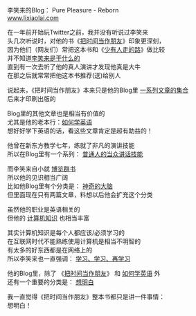 李笑来的Blog： Pure Pleasure - Reborn  
<a href="http://www.lixiaolai.com">www.lixiaolai.com</a>  

在一年前开始玩Twitter之前，我并没有听说过李笑来  
头几次听说时，对他的书《<a href="http://book.douban.com/subject/3609132/">把时间当作朋友</a>》印象更深刻，  
因为他们（网友们）常把这本书和《<a href="http://book.douban.com/subject/1775691/">少有人走的路</a>》做比较  
并不知道<a href="http://baike.baidu.com/view/664966.htm">李笑来是干什么的</a>  
直到有一次去听了他的真人演讲才发现他真是大牛  
在那之后就常常把他这本书推荐(送)给别人  

说起来，《把时间当作朋友》本来只是他的Blog里 <a href="http://www.lixiaolai.com/index.php/archives/category/time-as-a-friend?order=ASC">一系列文章的集合</a>  
后来才印刷出版的  

Blog里的其他文章也是相当有价值的  
尤其是他的老本行：<a href="http://www.lixiaolai.com/index.php/archives/category/english-learning">如何学英语</a>  
想好好学下英语的话，看这些文章肯定是超有助益的！  

他曾在新东方教学七年，练就了非凡的演讲技能  
所以在Blog里有一个系列： <a href="http://www.lixiaolai.com/index.php/archives/category/public-speaking-skills-for-everyone?order=ASC"> 普通人的当众讲话技能</a>  

而李笑来自小就 <a href="http://www.lixiaolai.com/index.php/archives/category/books-that-should-not-be-missed">博览群书</a>  
所以他的见识相当广阔  
比如他Blog里有个分类是： <a href="http://www.lixiaolai.com/index.php/archives/category/marvelous-brain">神奇的大脑</a>  
但里面现在只有两篇文章，料想以后他会扩充这个分类  

虽然他的职业是英语相关的   
但他的 <a href="http://www.lixiaolai.com/index.php/archives/category/computer-related">计算机知识</a> 也相当丰富  

其实计算机知识是每个人都应该/必须学习的  
在互联网时代不能熟练使用计算机是相当不明智的  
有太多的好东西都是在网络上的  
所以李笑来也一直强调： <a href="http://www.lixiaolai.com/index.php/archives/category/learning-learning-to-learn-better">学习、学习、再学习</a>  

他的Blog里，除了 《<a href="http://book.douban.com/subject/3609132/">把时间当作朋友</a>》 和 <a href="http://www.lixiaolai.com/index.php/archives/category/english-learning">如何学英语</a> 外  
还有一个重要的分类是： <a href="http://www.lixiaolai.com/index.php/archives/category/thinking-clearly-series">想明白</a>  

我一直觉得《把时间当作朋友》整本书都只是讲一件事情：  
想明白！  
